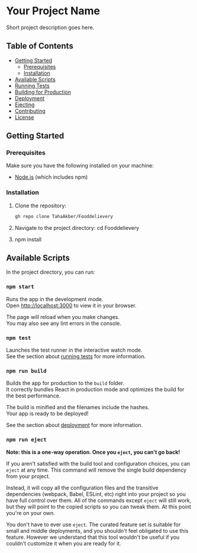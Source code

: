 # Your Project Name

Short project description goes here.

## Table of Contents

- [Getting Started](#getting-started)
  - [Prerequisites](#prerequisites)
  - [Installation](#installation)
- [Available Scripts](#available-scripts)
- [Running Tests](#running-tests)
- [Building for Production](#building-for-production)
- [Deployment](#deployment)
- [Ejecting](#ejecting)
- [Contributing](#contributing)
- [License](#license)

## Getting Started

### Prerequisites

Make sure you have the following installed on your machine:

- [Node.js](https://nodejs.org/) (which includes npm)

### Installation

1. Clone the repository:

   ```bash
   gh repo clone TahaAkber/Fooddelievery

2. Navigate to the project directory:
  cd Fooddelievery
3. npm install

## Available Scripts

In the project directory, you can run:

### `npm start`

Runs the app in the development mode.\
Open [http://localhost:3000](http://localhost:3000) to view it in your browser.

The page will reload when you make changes.\
You may also see any lint errors in the console.

### `npm test`

Launches the test runner in the interactive watch mode.\
See the section about [running tests](https://facebook.github.io/create-react-app/docs/running-tests) for more information.

### `npm run build`

Builds the app for production to the `build` folder.\
It correctly bundles React in production mode and optimizes the build for the best performance.

The build is minified and the filenames include the hashes.\
Your app is ready to be deployed!

See the section about [deployment](https://facebook.github.io/create-react-app/docs/deployment) for more information.

### `npm run eject`

**Note: this is a one-way operation. Once you `eject`, you can't go back!**

If you aren't satisfied with the build tool and configuration choices, you can `eject` at any time. This command will remove the single build dependency from your project.

Instead, it will copy all the configuration files and the transitive dependencies (webpack, Babel, ESLint, etc) right into your project so you have full control over them. All of the commands except `eject` will still work, but they will point to the copied scripts so you can tweak them. At this point you're on your own.

You don't have to ever use `eject`. The curated feature set is suitable for small and middle deployments, and you shouldn't feel obligated to use this feature. However we understand that this tool wouldn't be useful if you couldn't customize it when you are ready for it.
